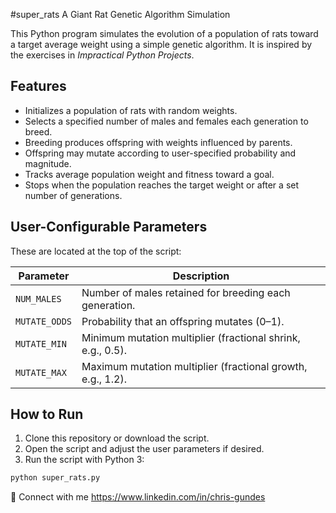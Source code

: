 #super_rats
A Giant Rat Genetic Algorithm Simulation

This Python program simulates the evolution of a population of rats toward a target average weight using a simple genetic algorithm. It is inspired by the exercises in *Impractical Python Projects*.

## Features

- Initializes a population of rats with random weights.
- Selects a specified number of males and females each generation to breed.
- Breeding produces offspring with weights influenced by parents.
- Offspring may mutate according to user-specified probability and magnitude.
- Tracks average population weight and fitness toward a goal.
- Stops when the population reaches the target weight or after a set number of generations.

## User-Configurable Parameters

These are located at the top of the script:

| Parameter    | Description |
| ------------ | ----------- |
| `NUM_MALES`  | Number of males retained for breeding each generation. |
| `MUTATE_ODDS` | Probability that an offspring mutates (0–1). |
| `MUTATE_MIN` | Minimum mutation multiplier (fractional shrink, e.g., 0.5). |
| `MUTATE_MAX` | Maximum mutation multiplier (fractional growth, e.g., 1.2). |

## How to Run

1. Clone this repository or download the script.
2. Open the script and adjust the user parameters if desired.
3. Run the script with Python 3:

```bash
python super_rats.py

```
🔗 Connect with me https://www.linkedin.com/in/chris-gundes
